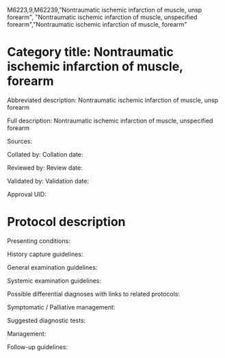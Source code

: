 M6223,9,M62239,"Nontraumatic ischemic infarction of muscle, unsp forearm", "Nontraumatic ischemic infarction of muscle, unspecified forearm","Nontraumatic ischemic infarction of muscle, forearm"
# Category title: Nontraumatic ischemic infarction of muscle, forearm

Abbreviated description: Nontraumatic ischemic infarction of muscle, unsp forearm

Full description: Nontraumatic ischemic infarction of muscle, unspecified forearm

Sources:

Collated by:
Collation date:

Reviewed by:
Review date:

Validated by:
Validation date:

Approval UID:

# Protocol description

Presenting conditions:

History capture guidelines:

General examination guidelines:

Systemic examination guidelines:

Possible differential diagnoses with links to related protocols:

Symptomatic / Palliative management:

Suggested diagnostic tests:

Management:

Follow-up guidelines:
